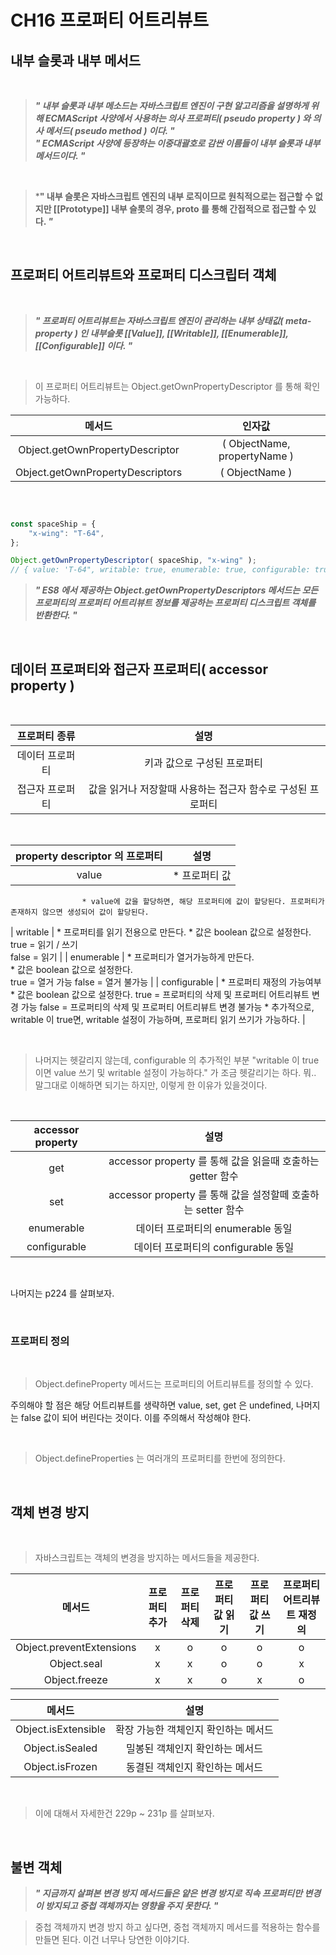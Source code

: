 # CH16 프로퍼티 어트리뷰트

## 내부 슬롯과 내부 메서드

<br />

> ***" 내부 슬롯과 내부 메소드는 자바스크립트 엔진이 구현 알고리즘을 설명하게 위해 ECMAScript 사양에서 사용하는 의사 프로퍼티( pseudo property ) 와 의사 메서드( pseudo method ) 이다. "***   
***" ECMAScript 사양에 등장하는 이중대괄호로 감싼 이름들이 내부 슬롯과 내부 메서드이다. "***
>

<br />

> ***" 내부 슬롯은 자바스크립트 엔진의 내부 로직이므로 원칙적으로는 접근할 수 없지만 [[Prototype]] 내부 슬롯의 경우, __proto__ 를 통해 간접적으로 접근할 수 있다. *"***
>

<br />

## 프로퍼티 어트리뷰트와 프로퍼티 디스크립터 객체

<br />

> ***" 프로퍼티 어트리뷰트는 자바스크립트 엔진이 관리하는 내부 상태값( meta-property ) 인 내부슬롯 [[Value]], [[Writable]], [[Enumerable]], [[Configurable]] 이다. "***
>

<br />

> 이 프로퍼티 어트리뷰트는 Object.getOwnPropertyDescriptor 를 통해 확인 가능하다.
>

| 메서드 | 인자값 | 
| :---: | :---: |
| Object.getOwnPropertyDescriptor | ( ObjectName, propertyName ) |
| Object.getOwnPropertyDescriptors | ( ObjectName ) |

<br />

```javascript

const spaceShip = {
	"x-wing": "T-64",
};

Object.getOwnPropertyDescriptor( spaceShip, "x-wing" );
// { value: 'T-64", writable: true, enumerable: true, configurable: true } -->  PropertyDescriptorObject  

```

> ***" ES8 에서 제공하는 Object.getOwnPropertyDescriptors 메서드는 모든 프로퍼티의 프로퍼티 어트리뷰트 정보를 제공하는 프로퍼티 디스크립트 객체를 반환한다. "***
>
<br />

## 데이터 프로퍼티와 접근자 프로퍼티( accessor property )

<br />

| 프로퍼티 종류 | 설명 |
| :---: | :---: |
| 데이터 프로퍼티 | 키과 값으로 구성된 프로퍼티 |
| 접근자 프로퍼티 | 값을 읽거나 저장할때 사용하는 접근자 함수로 구성된 프로퍼티 |

<br />

| property descriptor 의 프로퍼티 | 설명 |
| :---: | :---: |
| value | * 프로퍼티 값    
					* value에 값을 할당하면, 해당 프로퍼티에 값이 할당된다. 프로퍼티가 존재하지 않으면 생성되어 값이 할당된다.
| writable | * 프로퍼티를 읽기 전용으로 만든다.
						 * 값은 boolean 값으로 설정한다.   
						 	 true = 읽기 / 쓰기   
							 false = 읽기 |
| enumerable | * 프로퍼티가 열거가능하게 만든다.   
							 * 값은 boolean 값으로 설정한다.   
							   true = 열거 가능
								 false = 열거 불가능 |
| configurable | * 프로퍼티 재정의 가능여부   
								 * 값은 boolean 값으로 설정한다.
								  true = 프로퍼티의 삭제 및 프로퍼티 어트리뷰트 변경 가능
									false = 프로퍼티의 삭제 및 프로퍼티 어트리뷰트 변경 불가능
								 * 추가적으로, writable 이 true면, writable 설정이 가능하며, 프로퍼티 읽기 쓰기가 가능하다. |

<br />

> 나머지는 헷갈리지 않는데, configurable 의 추가적인 부분 "writable 이 true 이면 value 쓰기 및 writable 설정이 가능하다." 가
조금 헷갈리기는 하다. 뭐.. 말그대로 이해하면 되기는 하지만, 이렇게 한 이유가 있을것이다.
>

<br />

| accessor property | 설명 |
| :---: | :---: |
| get | accessor property 를 통해 값을 읽을때 호출하는 getter 함수 |
| set | accessor property 를 통해 값을 설정할떼 호출하는 setter 함수 |
| enumerable | 데이터 프로퍼티의 enumerable 동일 |
| configurable | 데이터 프로퍼티의 configurable 동일 |

<br />

나머지는 p224 를 살펴보자.

<br />

### 프로퍼티 정의

<br />

> Object.defineProperty 메서드는 프로퍼티의 어트리뷰트를 정의할 수 있다.   
   
주의해야 할 점은 해당 어트리뷰트를 생략하면 value, set, get 은 undefined, 나머지는 false 값이 되어 버린다는 것이다. 이를 주의해서 작성해야 한다.
>

<br />

> Object.defineProperties 는 여러개의 프로퍼티를 한번에 정의한다.
>

<br />

## 객체 변경 방지

<br />

> 자바스크립트는 객체의 변경을 방지하는 메서드들을 제공한다.
>

| 메서드 | 프로퍼티 추가 | 프로퍼티 삭제 | 프로퍼티 값 읽기 | 프로퍼티 값 쓰기 | 프로퍼티 어트리뷰트 재정의 |
| :---: | :---: | :---: | :---: | :---: | :--: | 
| Object.preventExtensions | x | o | o | o | o |
| Object.seal | x | x | o | o | x |
| Object.freeze | x | x | o | x | o |

| 메서드 | 설명 |
| :---: | :---: |
| Object.isExtensible | 확장 가능한 객체인지 확인하는 메서드 |
| Object.isSealed | 밀봉된 객체인지 확인하는 메서드 |
| Object.isFrozen | 동결된 객체인지 확인하는 메서드 |

<br />

> 이에 대해서 자세한건 229p ~ 231p 를 살펴보자.
>

<br />

## 불변 객체

> ***" 지금까지 살펴본 변경 방지 메서드들은 얕은 변경 방지로 직속 프로퍼티만 변경이 방지되고 중첩 객체까지는 영향을 주지 못한다. "***
>

> 중첩 객체까지 변경 방지 하고 싶다면, 중첩 객체까지 메서드를 적용하는 함수를 만들면 된다. 이건 너무나 당연한 이야기다.
>

